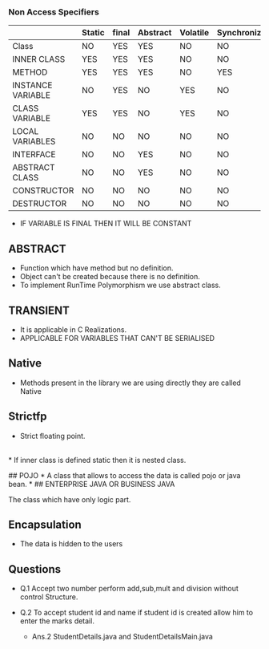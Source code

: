 
### Non Access Specifiers




|						|	Static	|	final	|	Abstract	|	Volatile	|	Synchronize	|	Transient	|	Native	|	Strictfp| 
|---					|---		|---		|---			|---			|---			|---			|---		|---		|
|Class 					|	NO		|	YES		|		YES		|		NO		|		NO		|		NO		|		NO	|		NO	|									
|INNER CLASS			|		YES	|		YES	|		YES		|		NO		|		NO		|		NO		|		NO	|		NO	|									
|METHOD					|		YES	|	YES		|		YES		|		NO		|		YES		|		NO		|		YES	|		YES	|	
|INSTANCE VARIABLE		|		NO	|	YES		|		NO		|		YES		|		NO		|		YES		|		NO	|		NO	|	
|CLASS VARIABLE			|		YES	|	YES		|		NO		|		YES		|		NO		|		NO		|		NO	|		NO	|	
|LOCAL VARIABLES		|		NO	|	NO		|		NO		|		NO		|		NO		|		NO		|		NO	|		NO	|		
|INTERFACE				|		NO	|	NO		|		YES		|		NO		|		NO		|		NO		|		NO	|		NO	|		
|ABSTRACT CLASS			|		NO	|	NO		|		YES		|		NO		|		NO		|		NO		|		NO	|		NO	|		
|CONSTRUCTOR			|		NO	|	NO		|		NO		|		NO		|		NO		|		NO		|		NO	|		NO	|		
|DESTRUCTOR				|		NO	|	NO		|		NO		|		NO		|		NO		|		NO		|		NO	|		NO	|

* IF VARIABLE IS FINAL THEN IT WILL BE CONSTANT


## ABSTRACT

*  Function which have method but no definition.
*  Object can't be created because there is no definition.	
* To implement RunTime Polymorphism we  use abstract class.

## TRANSIENT

* It is applicable in C Realizations.
* APPLICABLE FOR VARIABLES THAT CAN'T BE SERIALISED
## Native

*	Methods present in the library we are using directly they are called Native

## Strictfp

* Strict floating point.
<br>
* If inner class is defined static then it is nested class.
<br>
<p> </p>
## POJO
* A class that allows to access the data is called pojo or java bean.
* 
## ENTERPRISE JAVA OR BUSINESS JAVA

The class which have only logic part.

## Encapsulation

* The data is hidden to the users

## Questions

* Q.1 Accept two number perform add,sub,mult and division without control Structure.

* Q.2 To accept student id and name if student id is created allow him to enter the marks detail.
	*  Ans.2 StudentDetails.java and StudentDetailsMain.java 
